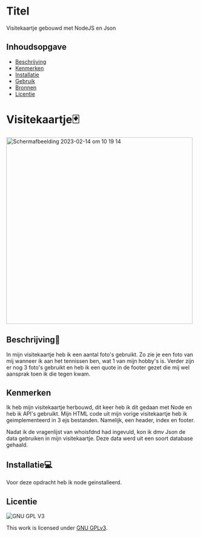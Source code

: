 # Titel
Visitekaartje gebouwd met NodeJS en Json

## Inhoudsopgave

  * [Beschrijving](#beschrijving)
  * [Kenmerken](#kenmerken)
  * [Installatie](#installatie)
  * [Gebruik](#gebruik)
  * [Bronnen](#bronnen)
  * [Licentie](#licentie)

# Visitekaartje🃏

<img width="492" alt="Schermafbeelding 2023-02-14 om 10 19 14" src="https://user-images.githubusercontent.com/112861069/218691624-d07b5548-b5dd-4f5a-a9d4-a802b889f27d.png">


## Beschrijving📝
In mijn visitekaartje heb ik een aantal foto's gebruikt. Zo zie je een foto van mij wanneer ik aan het tennissen ben, wat 1 van mijn hobby's is. Verder zijn er nog 3 foto's gebruikt en heb ik een quote in de footer gezet die mij wel aansprak toen ik die tegen kwam. 


## Kenmerken
Ik heb mijn visitekaartje herbouwd, dit keer heb ik dit gedaan met Node en heb ik API's gebruikt. Mijn HTML code uit mijn vorige visitekaartje heb ik geimplementeerd in 3 ejs bestanden. Namelijk, een header, index en footer. 

Nadat ik de vragenlijst van whoisfdnd had ingevuld, kon ik dmv Json de data gebruiken in mijn visitekaartje. Deze data werd uit een soort database gehaald. 


## Installatie💻

Voor deze opdracht heb ik node geinstalleerd. 


## Licentie

![GNU GPL V3](https://www.gnu.org/graphics/gplv3-127x51.png)

This work is licensed under [GNU GPLv3](./LICENSE).
